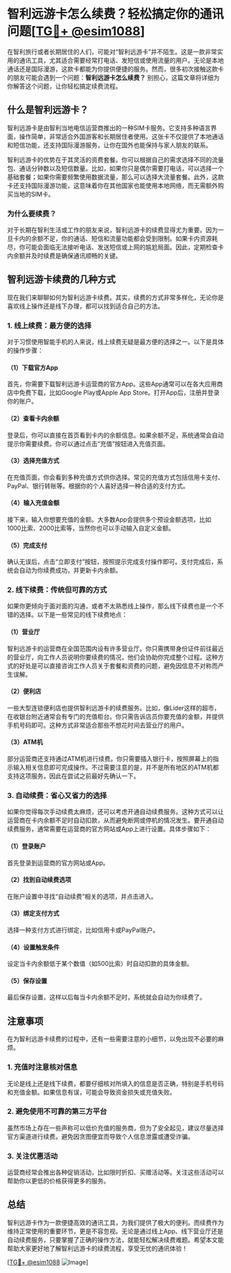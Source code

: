 # 智利远游卡怎么续费？轻松搞定你的通讯问题[[TG💪+ @esim1088](https://t.me/s/esim1088)]

在智利旅行或者长期居住的人们，可能对“智利远游卡”并不陌生。这是一款非常实用的通讯工具，尤其适合需要经常打电话、发短信或使用流量的用户。无论是本地通话还是国际漫游，这款卡都能为你提供便捷的服务。然而，很多初次接触这款卡的朋友可能会遇到一个问题：**智利远游卡怎么续费？** 别担心，这篇文章将详细为你解答这个问题，让你轻松搞定续费流程。

## 什么是智利远游卡？

智利远游卡是由智利当地电信运营商推出的一种SIM卡服务。它支持多种语言界面，操作简单，非常适合外国游客和长期居住者使用。这张卡不仅提供了本地通话和短信功能，还支持国际漫游服务，让你在国外也能保持与家人朋友的联系。

智利远游卡的优势在于其灵活的资费套餐。你可以根据自己的需求选择不同的流量包、通话分钟数以及短信数量。比如，如果你只是偶尔需要打电话，可以选择一个基础套餐；如果你需要频繁使用数据流量，那么可以选择大流量套餐。此外，这款卡还支持国际漫游功能，这意味着你在其他国家也能使用本地网络，而无需额外购买当地的SIM卡。

### 为什么要续费？

对于长期在智利生活或工作的朋友来说，智利远游卡的续费显得尤为重要。因为一旦卡内的余额不足，你的通话、短信和流量功能都会受到限制。如果卡内资源耗尽，你可能会面临无法接听电话、发送短信或上网的尴尬局面。因此，定期检查卡内余额并及时续费是确保通讯顺畅的关键。

## 智利远游卡续费的几种方式

现在我们来聊聊如何为智利远游卡续费。其实，续费的方式非常多样化，无论你是喜欢线上操作还是线下办理，都可以找到适合自己的方法。

### 1. 线上续费：最方便的选择

对于习惯使用智能手机的人来说，线上续费无疑是最方便的选择之一。以下是具体的操作步骤：

#### （1）下载官方App

首先，你需要下载智利远游卡运营商的官方App。这些App通常可以在各大应用商店中免费下载，比如Google Play或Apple App Store。打开App后，注册并登录你的账户。

#### （2）查看卡内余额

登录后，你可以直接在首页看到卡内的余额信息。如果余额不足，系统通常会自动提示你需要续费。你可以通过点击“充值”按钮进入充值页面。

#### （3）选择充值方式

在充值页面，你会看到多种充值方式供你选择。常见的充值方式包括信用卡支付、PayPal、银行转账等。根据你的个人喜好选择一种合适的支付方式。

#### （4）输入充值金额

接下来，输入你想要充值的金额。大多数App会提供多个预设金额选项，比如1000比索、2000比索等，当然你也可以手动输入自定义金额。

#### （5）完成支付

确认无误后，点击“立即支付”按钮，按照提示完成支付操作即可。支付完成后，系统会自动为你续费成功，并更新卡内余额。

### 2. 线下续费：传统但可靠的方式

如果你更倾向于面对面的沟通，或者不太熟悉线上操作，那么线下续费也是一个不错的选择。以下是一些常见的线下续费地点：

#### （1）营业厅

智利远游卡的运营商在全国范围内设有许多营业厅。你只需携带身份证件前往最近的营业厅，向工作人员说明你要续费的情况，他们会协助你完成整个过程。这种方式的好处是可以直接咨询工作人员关于套餐和资费的问题，避免因信息不对称而产生误解。

#### （2）便利店

一些大型连锁便利店也提供智利远游卡的续费服务。比如，像Lider这样的超市，在收银台附近通常会有专门的充值柜台。你只需告诉店员你要充值的金额，并提供手机号码即可。这种方式非常适合那些不想花时间去营业厅的用户。

#### （3）ATM机

部分运营商还支持通过ATM机进行续费。你只需要插入银行卡，按照屏幕上的指示输入相关信息即可完成操作。不过需要注意的是，并不是所有地区的ATM机都支持这项服务，因此在尝试之前最好先确认一下。

### 3. 自动续费：省心又省力的选择

如果你觉得每次手动续费太麻烦，还可以考虑开通自动续费服务。这种方式可以让运营商在卡内余额不足时自动扣款，从而避免断网或停机的情况发生。要开通自动续费服务，通常需要在运营商的官方网站或App上进行设置。具体步骤如下：

#### （1）登录账户

首先登录到运营商的官方网站或App。

#### （2）找到自动续费选项

在账户设置中寻找“自动续费”相关的选项，并点击进入。

#### （3）绑定支付方式

选择一种支付方式进行绑定，比如信用卡或PayPal账户。

#### （4）设置触发条件

设定当卡内余额低于某个数值（如500比索）时自动扣款的具体金额。

#### （5）保存设置

最后保存设置，这样以后每当卡内余额不足时，系统就会自动为你续费了。

## 注意事项

在为智利远游卡续费的过程中，还有一些需要注意的小细节，以免出现不必要的麻烦。

### 1. 充值时注意核对信息

无论是线上还是线下续费，都要仔细核对所填入的信息是否正确，特别是手机号码和充值金额。如果信息有误，可能会导致资金损失或充值失败。

### 2. 避免使用不可靠的第三方平台

虽然市场上存在一些声称可以低价充值的服务商，但为了安全起见，建议尽量选择官方渠道进行续费。避免因贪图便宜而导致个人信息泄露或遭受诈骗。

### 3. 关注优惠活动

运营商经常会推出各种促销活动，比如限时折扣、买赠活动等。关注这些活动可以帮助你以更低的价格获得更多的服务。

## 总结

智利远游卡作为一款便捷高效的通讯工具，为我们提供了极大的便利。而续费作为维持正常使用的重要环节，更是不容忽视。无论是通过线上App、线下营业厅还是自动续费服务，只要掌握了正确的操作方法，就能轻松解决续费难题。希望本文能帮助大家更好地了解智利远游卡的续费流程，享受无忧的通讯体验！

[[TG💪+ @esim1088](https://t.me/s/esim1088) ![Image](https://i.postimg.cc/4NQfJmqS/Snipaste-2025-05-13-00-14-12.png)]